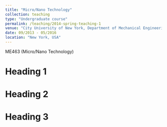 ```yaml
---
title: "Micro/Nano Technology"
collection: teaching
type: "Undergraduate course"
permalink: /teaching/2014-spring-teaching-1
venue: "City University of New York, Department of Mechanical Engineering"
date: 09/2013 - 05/2016
location: "New York, USA"
---
```



ME463 (Micro/Nano Technology)

Heading 1
======

Heading 2
======

Heading 3
======
